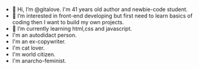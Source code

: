 - 👋 Hi, I’m @gitalove. I'm 41 years old author and newbie-code student.
- 👀 I’m interested in front-end developing but first need to learn basics of coding then I want to build my own projects. 
- 🌱 I’m currently learning html,css and javascript.
- I'm an autodidact person.
- I'm an ex-copywriter.
- I'm cat lover.
- I'm world citizen.
- I'm anarcho-feminist.

<!---
gitalove/gitalove is a ✨ special ✨ repository because its `README.md` (this file) appears on your GitHub profile.
You can click the Preview link to take a look at your changes.
--->
